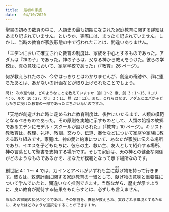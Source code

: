 ```yaml
---
title:  最初の家族
date:   04/10/2020
---
```


聖書の初めの数頁の中に、人類史の最も初期になされた家庭教育に関する詳細はあまり記されていません。というか、実際には、まったく記されていません。しかし、当時の教育が家族形態の中で行われたことは、間違いありません。

「エデンにおいて確立された教育の制度は、家族を中心とするものであった。アダムは『神の子』であった。神の子らは、父なる神から教えをうけた。彼らの学校は、真の意味において、家庭学校であった」（『教育』26 ページ）。

何が教えられたのか、今やはっきりとはわかりませんが、創造の奇跡や、罪に堕ちたあとは、あがないの計画などが取り上げられたことでしょう。

`問1: 次の聖句は、どのようなことを教えていますか（創 1～2 章、創 3：1～15、Ⅱコリ 4：6、ルカ 10：27、ガラ 3：11、黙 22：12）。また、これらはなぜ、アダムとエバが子どもたちに授けた教育の一部であったにちがいないのですか。`

「天地が創造された時に定められた教育制度は、後世にいたるまで、人類の模範となるべきものであった。その原則を実地に示すものとして、人類の始祖の故郷であるエデンにモデル・スクールが設けられた」（『教育』10 ページ）。キリスト教教育は、教理、礼拝、教訓、交わり、伝道、奉仕などについて家庭や家族に教える取り組みです。家庭は、神の愛と約束について、あなたが家族に伝える場所であり、イエスを子どもたちに、彼らの主、救い主、友人として紹介する場所、神の言葉として聖書を支持する場所です。そして家庭は、天の神との健全な関係がどのようなものであるかを、あなたが模範となって示す場所なのです。

創世記 4：1 ～ 4 では、カインとアベルがいずれも主に<ruby>献<rt>ささ</rt></ruby>げ物を持って行きます。彼らは、救済計画に関する家庭教育の一環として、献げ物の意味と重要性について学んでいたと、間違いなく推測できます。当然ながら、歴史が示すように、良い教育が期待する結果をもたらすとは、必ずしも言えません。

`あなたの家庭の状況がどうであれ、その家庭を、真理が教えられ、実践される環境とするために、あなたはどのような選択をすることができますか。`